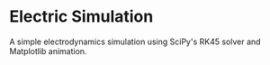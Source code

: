 # Electric Simulation
A simple electrodynamics simulation using SciPy's RK45 solver
and Matplotlib animation.